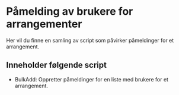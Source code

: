 # Påmelding av brukere for arrangementer

Her vil du finne en samling av script som påvirker påmeldinger for et arrangement.

## Inneholder følgende script

* BulkAdd: Oppretter påmeldinger for en liste med brukere for et arrangement.
